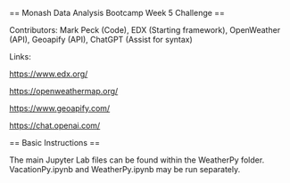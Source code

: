 == Monash Data Analysis Bootcamp Week 5 Challenge ==

Contributors: Mark Peck (Code), EDX (Starting framework), OpenWeather (API), Geoapify (API), ChatGPT (Assist for syntax)

Links:

https://www.edx.org/

https://openweathermap.org/

https://www.geoapify.com/

https://chat.openai.com/



== Basic Instructions ==

The main Jupyter Lab files can be found within the WeatherPy folder. VacationPy.ipynb and WeatherPy.ipynb may be run separately.
